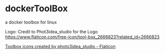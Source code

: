# dockerToolBox
a docker toolbox for linux


Logo:
Credit to Phot3idea_studio for the Logo
https://www.flaticon.com/free-icon/tool-box_2666823?related_id=2666823

<a href="https://www.flaticon.com/free-icons/toolbox" title="toolbox icons">Toolbox icons created by photo3idea_studio - Flaticon</a>